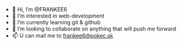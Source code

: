 - 👋 Hi, I’m @FRANKEE6
- 👀 I’m interested in web-development
- 🌱 I’m currently learning git & github
- 💞️ I’m looking to collaborate on anything that will push me forward
- 📫 U can mail me to frankee6@pokec.sk

<!---
FRANKEE6/FRANKEE6 is a ✨ special ✨ repository because its `README.md` (this file) appears on your GitHub profile.
You can click the Preview link to take a look at your changes.
--->
